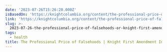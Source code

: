 ```yaml
---
date: '2023-07-26T15:26:20.000Z'
isBasedOn: 'https://knightcolumbia.org/content/the-professional-price-of-falsehoods'
link: 'https://knightcolumbia.org/content/the-professional-price-of-falsehoods'
slug: >-
  2023-07-26-the-professional-price-of-falsehoods-or-knight-first-amendment-institute
tags:
  - health
title: The Professional Price of Falsehoods | Knight First Amendment Institute
---
```


